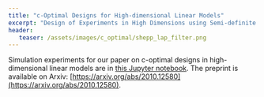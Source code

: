 ```yaml
---
title: "c-Optimal Designs for High-dimensional Linear Models"
excerpt: "Design of Experiments in High Dimensions using Semi-definite Programming"
header:
   teaser: /assets/images/c_optimal/shepp_lap_filter.png
---
```




Simulation experiments for our paper on c-optimal designs in high-dimensional linear models are in [this Jupyter notebook](https://github.com/ehamid/HD_DoE/blob/main/DoE-Simulations.ipynb).
The preprint is available on Arxiv: [https://arxiv.org/abs/2010.12580](https://arxiv.org/abs/2010.12580).